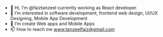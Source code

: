 - 👋 Hi, I’m @faiztanzeel currently working as React developer.
- 👀 I’m interested in software development, frontend web design, UI/UX Designing, Mobile App Development
- 🌱 I’m create Web apps and Mobile Apps 
- 📫 How to reach me www.tanzeelfaiz@gmail.com

<!---
faiztanzeel/faiztanzeel is a ✨ special ✨ repository because its `README.md` (this file) appears on your GitHub profile.
You can click the Preview link to take a look at your changes.
--->

